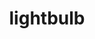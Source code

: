 ---
title: lightbulb
unicode_regular: \eb92
unicode_bold: \eb8b
unicode_solid: \eb93
unicode_brand: 
---